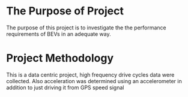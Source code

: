 # The Purpose of Project
The purpose of this project is to investigate the the performance requirements of BEVs in an adequate way. 
# Project Methodology 
This is a data centric project, high frequency drive cycles data were collected. Also acceleration was determined using an accelerometer in addition to just driving it from GPS speed signal
